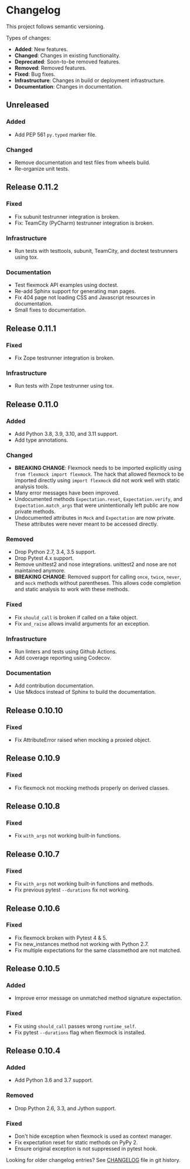 # Changelog

This project follows semantic versioning.

Types of changes:

- **Added**: New features.
- **Changed**: Changes in existing functionality.
- **Deprecated**: Soon-to-be removed features.
- **Removed**: Removed features.
- **Fixed**: Bug fixes.
- **Infrastructure**: Changes in build or deployment infrastructure.
- **Documentation**: Changes in documentation.

## Unreleased

### Added

- Add PEP 561 `py.typed` marker file.

### Changed

- Remove documentation and test files from wheels build.
- Re-organize unit tests.

## Release 0.11.2

### Fixed

- Fix subunit testrunner integration is broken.
- Fix: TeamCity (PyCharm) testrunner integration is broken.

### Infrastructure

- Run tests with testtools, subunit, TeamCity, and doctest testrunners using tox.

### Documentation

- Test flexmock API examples using doctest.
- Re-add Sphinx support for generating man pages.
- Fix 404 page not loading CSS and Javascript resources in documentation.
- Small fixes to documentation.

## Release 0.11.1

### Fixed

- Fix Zope testrunner integration is broken.

### Infrastructure

- Run tests with Zope testrunner using tox.

## Release 0.11.0

### Added

- Add Python 3.8, 3.9, 3.10, and 3.11 support.
- Add type annotations.

### Changed

- **BREAKING CHANGE**: Flexmock needs to be imported explicitly using `from flexmock import flexmock`.
  The hack that allowed flexmock to be imported directly using `import flexmock` did not work well with static analysis tools.
- Many error messages have been improved.
- Undocumented methods `Expectation.reset`, `Expectation.verify`, and `Expectation.match_args` that were unintentionally left public are now private methods.
- Undocumented attributes in `Mock` and `Expectation` are now private. These attributes were never meant to be accessed directly.

### Removed

- Drop Python 2.7, 3.4, 3.5 support.
- Drop Pytest 4.x support.
- Remove unittest2 and nose integrations. unittest2 and nose are not maintained anymore.
- **BREAKING CHANGE**: Removed support for calling `once`, `twice`, `never`, and `mock` methods
  without parentheses. This allows code completion and static analysis to work with these methods.

### Fixed

- Fix `should_call` is broken if called on a fake object.
- Fix `and_raise` allows invalid arguments for an exception.

### Infrastructure

- Run linters and tests using Github Actions.
- Add coverage reporting using Codecov.

### Documentation

- Add contribution documentation.
- Use Mkdocs instead of Sphinx to build the documentation.

## Release 0.10.10

### Fixed

- Fix AttributeError raised when mocking a proxied object.

## Release 0.10.9

### Fixed

- Fix flexmock not mocking methods properly on derived classes.

## Release 0.10.8

### Fixed

- Fix `with_args` not working built-in functions.

## Release 0.10.7

### Fixed

- Fix `with_args` not working built-in functions and methods.
- Fix previous pytest `--durations` fix not working.

## Release 0.10.6

### Fixed

- Fix flexmock broken with Pytest 4 & 5.
- Fix new_instances method not working with Python 2.7.
- Fix multiple expectations for the same classmethod are not matched.

## Release 0.10.5

### Added

- Improve error message on unmatched method signature expectation.

### Fixed

- Fix using `should_call` passes wrong `runtime_self`.
- Fix pytest `--durations` flag when flexmock is installed.

## Release 0.10.4

### Added

- Add Python 3.6 and 3.7 support.

### Removed

- Drop Python 2.6, 3.3, and Jython support.

### Fixed

- Don't hide exception when flexmock is used as context manager.
- Fix expectation reset for static methods on PyPy 2.
- Ensure original exception is not suppressed in pytest hook.

Looking for older changelog entries? See [CHANGELOG](https://github.com/flexmock/flexmock/blob/884ed669e36140c514e362d2dee71433db1394f9/CHANGELOG) file in git history.
